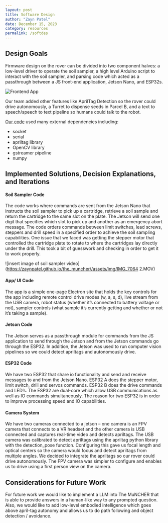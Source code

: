 ```yaml
---
layout: post
title: Software Design
author: "Zayn Patel"
date: December 15, 2023
category: resources
permalink: /softdes
---
```

## Design Goals
Firmware design on the rover can be divided into two component halves: a low-level driver to operate the soil sampler, a high level Arduino script to interact with the soil sampler, and parsing code which acted as a passthrough between a JS front-end application, Jetson Nano, and ESP32s. 

![Frontend App](https://zaynpatel.github.io/the_muncher//assets/img/frontend_App.png)

Our team added other features like AprilTag Detection so the rover could drive autonomously, a Turret to dispense seeds in Parcel B, and a text to speech/speech to text pipeline so humans could talk to the robot. 

[Our code](https://github.com/olincollege/The-MuNCHER) used many external dependencies including:
- socket
- serial
- apriltag library
- OpenCV library
- gstreamer pipeline
- numpy 
 
## Implemented Solutions, Decision Explanations, and Iterations

#### Soil Sampler Code
The code works where commands are sent from the Jetson Nano that instructs the soil sampler to pick up a cartridge, retrieve a soil sample and return the cartridge to the same slot on the plate. The Jetson will send one digit that specifies which slot to pick up and another as an emergency abort message. The code orders commands between limit switches, lead screws, steppers and drill speed in a specified order to achieve the soil sampling capabilities. One issue that we faced was getting the stepper motor that controlled the cartridge plate to rotate to where the cartridges lay directly under the drill. This took a bit of guesswork and checking in order to get it to work properly.

![insert image of soil sampler video](https://zaynpatel.github.io/the_muncher//assets/img/IMG_7064 2.MOV)

#### App/ UI Code
The app is a simple one-page Electron site that holds the key controls for the app including remote control drive modes (w, a, s, d), live stream from the USB camera, robot status (whether it’s connected to battery voltage or not), sampler controls (what sample it’s currently getting and whether or not it’s taking a sample). 

#### Jetson Code
The Jetson serves as a passthrough module for commands from the JS application to send through the Jetson and from the Jetson commands go through the ESP32. In addition, the Jetson was used to run computer vision pipelines so we could detect apriltags and autonomously drive. 

#### ESP32 Code 
We have two ESP32 that share io functionality and send and receive messages to and from the Jetson Nano. ESP32 A does the stepper motor, limit switch, drill and servos commands. ESP32 B does the drive commands and LED’s. The ESP32 are dual-core which allow USB communications as well as IO commands simultaneously. The reason for two ESP32 is in order to improve processing speed and IO capabilities. 

#### Camera System
We have two cameras connected to a jetson – one camera is an FPV camera that connects to a VR headset and the other camera is USB connected and captures real-time video and detects apriltags. The USB camera was calibrated to detect apriltags using the apriltag python library with the detection_pose function. Configuring this gave us focal length and optical centers so the camera would focus and detect apriltags from multiple angles. We decided to integrate the apriltags so our rover could drive autonomously. The FPV camera was simpler to configure and enables us to drive using a first person view on the camera. 

## Considerations for Future Work
For future work we would like to implement a LLM into The MuNCHER that is able to provide answers in a human-like way to any prompted question. Also, we would like to add low-level embodied intelligence which goes above april-tag autonomy and allows us to do path following and object detection / avoidance.
